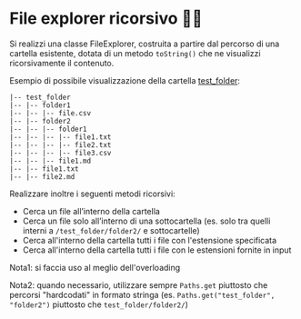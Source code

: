# File explorer ricorsivo 🛵📁

Si realizzi una classe FileExplorer, costruita a partire dal percorso di una cartella esistente,
dotata di un metodo `toString()` che ne visualizzi ricorsivamente il contenuto.

Esempio di possibile visualizzazione della cartella [test_folder](test_folder):
```
|-- test_folder
|-- |-- folder1
|-- |-- |-- file.csv
|-- |-- folder2
|-- |-- |-- folder1
|-- |-- |-- |-- file1.txt
|-- |-- |-- |-- file2.txt
|-- |-- |-- |-- file3.csv
|-- |-- |-- file1.md
|-- |-- file1.txt
|-- |-- file2.md
```

Realizzare inoltre i seguenti metodi ricorsivi:
- Cerca un file all’interno della cartella
- Cerca un file solo all’interno di una sottocartella (es. solo tra quelli interni a `/test_folder/folder2/` e sottocartelle)
- Cerca all'interno della cartella tutti i file con l'estensione specificata
- Cerca all'interno della cartella tutti i file con le estensioni fornite in input

Nota1: si faccia uso al meglio dell'overloading

Nota2: quando necessario, utilizzare sempre `Paths.get` piuttosto che percorsi "hardcodati" in formato stringa (es. `Paths.get("test_folder", "folder2")` piuttosto che `test_folder/folder2/`)
